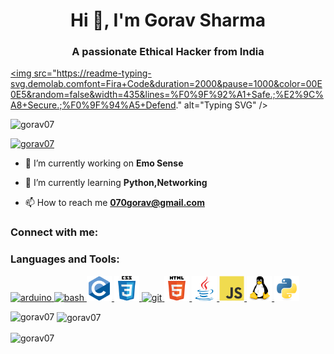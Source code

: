 <h1 align="center">Hi 👋, I'm Gorav Sharma</h1>
<h3 align="center">A passionate Ethical Hacker from India</h3>

<a href="https://git.io/typing-svg"><img src="https://readme-typing-svg.demolab.comfont=Fira+Code&duration=2000&pause=1000&color=00E0E5&random=false&width=435&lines=%F0%9F%92%A1+Safe.;%E2%9C%A8+Secure.;%F0%9F%94%A5+Defend." alt="Typing SVG" /></a>

<p align="left"> <img src="https://komarev.com/ghpvc/?username=gorav07&label=Profile%20views&color=0e75b6&style=flat" alt="gorav07" /> </p>

<p align="left"> <a href="https://github.com/ryo-ma/github-profile-trophy"><img src="https://github-profile-trophy.vercel.app/?username=gorav07" alt="gorav07" /></a> </p>

- 🔭 I’m currently working on **Emo Sense**

- 🌱 I’m currently learning **Python,Networking**

- 📫 How to reach me **070gorav@gmail.com**

<h3 align="left">Connect with me:</h3>
<p align="left">
</p>

<h3 align="left">Languages and Tools:</h3>
<p align="left"> <a href="https://www.arduino.cc/" target="_blank" rel="noreferrer"> <img src="https://cdn.worldvectorlogo.com/logos/arduino-1.svg" alt="arduino" width="40" height="40"/> </a> <a href="https://www.gnu.org/software/bash/" target="_blank" rel="noreferrer"> <img src="https://www.vectorlogo.zone/logos/gnu_bash/gnu_bash-icon.svg" alt="bash" width="40" height="40"/> </a> <a href="https://www.cprogramming.com/" target="_blank" rel="noreferrer"> <img src="https://raw.githubusercontent.com/devicons/devicon/master/icons/c/c-original.svg" alt="c" width="40" height="40"/> </a> <a href="https://www.w3schools.com/css/" target="_blank" rel="noreferrer"> <img src="https://raw.githubusercontent.com/devicons/devicon/master/icons/css3/css3-original-wordmark.svg" alt="css3" width="40" height="40"/> </a> <a href="https://git-scm.com/" target="_blank" rel="noreferrer"> <img src="https://www.vectorlogo.zone/logos/git-scm/git-scm-icon.svg" alt="git" width="40" height="40"/> </a> <a href="https://www.w3.org/html/" target="_blank" rel="noreferrer"> <img src="https://raw.githubusercontent.com/devicons/devicon/master/icons/html5/html5-original-wordmark.svg" alt="html5" width="40" height="40"/> </a> <a href="https://www.java.com" target="_blank" rel="noreferrer"> <img src="https://raw.githubusercontent.com/devicons/devicon/master/icons/java/java-original.svg" alt="java" width="40" height="40"/> </a> <a href="https://developer.mozilla.org/en-US/docs/Web/JavaScript" target="_blank" rel="noreferrer"> <img src="https://raw.githubusercontent.com/devicons/devicon/master/icons/javascript/javascript-original.svg" alt="javascript" width="40" height="40"/> </a> <a href="https://www.linux.org/" target="_blank" rel="noreferrer"> <img src="https://raw.githubusercontent.com/devicons/devicon/master/icons/linux/linux-original.svg" alt="linux" width="40" height="40"/> </a> <a href="https://www.python.org" target="_blank" rel="noreferrer"> <img src="https://raw.githubusercontent.com/devicons/devicon/master/icons/python/python-original.svg" alt="python" width="40" height="40"/> </a> </p>

<p><img align="left" src="https://github-readme-stats.vercel.app/api/top-langs?username=gorav07&show_icons=true&locale=en&layout=compact" alt="gorav07" /></p>

<p>&nbsp;<img align="center" src="https://github-readme-stats.vercel.app/api?username=gorav07&show_icons=true&locale=en" alt="gorav07" /></p>

<p><img align="center" src="https://github-readme-streak-stats.herokuapp.com/?user=gorav07&" alt="gorav07" /></p>
